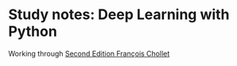 # Study notes: Deep Learning with Python

Working through [Second Edition François Chollet](https://www.manning.com/books/deep-learning-with-python-second-edition)
